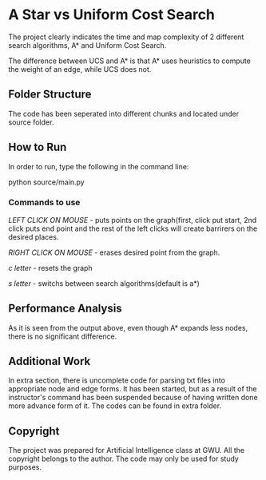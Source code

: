 # A Star vs Uniform Cost Search

The project clearly indicates the time and map complexity of 2 different search algorithms, A* and Uniform Cost Search.

The difference between UCS and A* is that A* uses heuristics to compute the weight of an edge, while UCS does not.

## Folder Structure

The code has been seperated into different chunks and located under source folder.

## How to Run

In order to run, type the following in the command line:

python source/main.py

### Commands to use
*LEFT CLICK ON MOUSE*  - puts points on the graph(first, click put start, 2nd click puts end point and the rest of the left clicks will create barrirers on the desired places. 

*RIGHT CLICK ON MOUSE* - erases desired point from the graph.

*c letter*             - resets the graph

*s letter*             - switchs between search algorithms(default is a*)

## Performance Analysis

As it is seen from the output above, even though A* expands less nodes, there is no significant difference.

## Additional Work
In extra section, there is uncomplete code for parsing txt files into appropriate node and edge forms. It has been started, but as a result of the instructor's command has been suspended because of having written done more advance form of it. The codes can be found in extra folder.

## Copyright

The project was prepared for Artificial Intelligence class at GWU. All the copyright belongs to the author. The code may only be used for study purposes.
